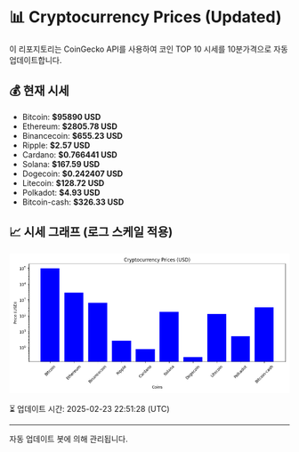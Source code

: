 
# 📊 Cryptocurrency Prices (Updated)

이 리포지토리는 CoinGecko API를 사용하여 코인 TOP 10 시세를 10분가격으로 자동 업데이트합니다.

## 💰 현재 시세
- Bitcoin: **$95890 USD**
- Ethereum: **$2805.78 USD**
- Binancecoin: **$655.23 USD**
- Ripple: **$2.57 USD**
- Cardano: **$0.766441 USD**
- Solana: **$167.59 USD**
- Dogecoin: **$0.242407 USD**
- Litecoin: **$128.72 USD**
- Polkadot: **$4.93 USD**
- Bitcoin-cash: **$326.33 USD**

## 📈 시세 그래프 (로그 스케일 적용)
![Crypto Prices](crypto_prices.png)

⏳ 업데이트 시간: 2025-02-23 22:51:28 (UTC)

---
자동 업데이트 봇에 의해 관리됩니다.
